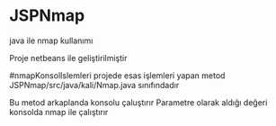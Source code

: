 # JSPNmap
java ile nmap kullanımı

Proje netbeans ile geliştirilmiştir

#nmapKonsolIslemleri 
projede esas işlemleri yapan metod
JSPNmap/src/java/kali/Nmap.java sınıfındadır

Bu metod arkaplanda konsolu çaluştırır
Parametre olarak aldığı değeri konsolda nmap ile çalıştırır

